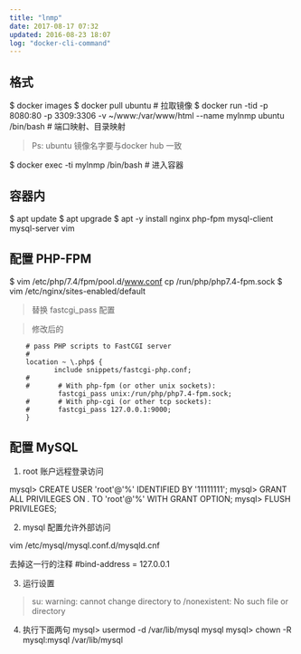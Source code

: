 ```yaml
---
title: "lnmp"
date: 2017-08-17 07:32
updated: 2016-08-23 18:07
log: "docker-cli-command"
---
```



## 格式 ##
$ docker images
$ docker pull ubuntu	# 拉取镜像
$ docker run -tid -p 8080:80 -p 3309:3306 -v ~/www:/var/www/html --name mylnmp ubuntu /bin/bash	# 端口映射、目录映射

> Ps: ubuntu 镜像名字要与docker hub 一致

$ docker exec -ti mylnmp /bin/bash	# 进入容器

## 容器内 ##

$ apt update 
$ apt upgrade
$ apt -y install nginx php-fpm mysql-client mysql-server vim

## 配置 PHP-FPM ##

$ vim /etc/php/7.4/fpm/pool.d/www.conf
cp /run/php/php7.4-fpm.sock
$ vim /etc/nginx/sites-enabled/default

> 替换 fastcgi_pass 配置

> 修改后的

        # pass PHP scripts to FastCGI server
        #
        location ~ \.php$ {
               include snippets/fastcgi-php.conf;
        #
        #       # With php-fpm (or other unix sockets):
                fastcgi_pass unix:/run/php/php7.4-fpm.sock;
        #       # With php-cgi (or other tcp sockets):
        #       fastcgi_pass 127.0.0.1:9000;
        }
        
        
## 配置 MySQL ##

1. root 账户远程登录访问

mysql> CREATE USER 'root'@'%' IDENTIFIED BY '11111111';
mysql> GRANT ALL PRIVILEGES ON *.* TO 'root'@'%' WITH GRANT OPTION;
mysql> FLUSH PRIVILEGES;

2. mysql 配置允许外部访问

vim /etc/mysql/mysql.conf.d/mysqld.cnf

去掉这一行的注释
#bind-address            = 127.0.0.1

3. 运行设置
> su: warning: cannot change directory to /nonexistent: No such file or directory
4. 执行下面两句
mysql> usermod -d /var/lib/mysql mysql
mysql> chown -R mysql:mysql /var/lib/mysql




